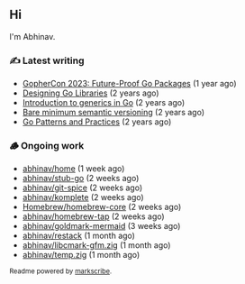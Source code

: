 ## Hi

I'm Abhinav.

### ✍️ Latest writing


- [GopherCon 2023: Future-Proof Go Packages](https://abhinavg.net/2023/09/27/future-proof-packages/) (1 year ago)
- [Designing Go Libraries](https://abhinavg.net/2022/12/06/designing-go-libraries/) (2 years ago)
- [Introduction to generics in Go](https://abhinavg.net/2022/11/23/generics-intro/) (2 years ago)
- [Bare minimum semantic versioning](https://abhinavg.net/2022/11/07/semver/) (2 years ago)
- [Go Patterns and Practices](https://abhinavg.net/2022/09/19/go-patterns-and-practices-talk/) (2 years ago)

### 🪵 Ongoing work


- [abhinav/home](https://github.com/abhinav/home) (1 week ago)
- [abhinav/stub-go](https://github.com/abhinav/stub-go) (2 weeks ago)
- [abhinav/git-spice](https://github.com/abhinav/git-spice) (2 weeks ago)
- [abhinav/komplete](https://github.com/abhinav/komplete) (2 weeks ago)
- [Homebrew/homebrew-core](https://github.com/Homebrew/homebrew-core) (2 weeks ago)
- [abhinav/homebrew-tap](https://github.com/abhinav/homebrew-tap) (2 weeks ago)
- [abhinav/goldmark-mermaid](https://github.com/abhinav/goldmark-mermaid) (3 weeks ago)
- [abhinav/restack](https://github.com/abhinav/restack) (1 month ago)
- [abhinav/libcmark-gfm.zig](https://github.com/abhinav/libcmark-gfm.zig) (1 month ago)
- [abhinav/temp.zig](https://github.com/abhinav/temp.zig) (1 month ago)

<sub>Readme powered by [markscribe](https://github.com/muesli/markscribe).</sub>
